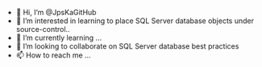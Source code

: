 - 👋 Hi, I’m @JpsKaGitHub
- 👀 I’m interested in learning to place SQL Server database objects under source-control..
- 🌱 I’m currently learning ...
- 💞️ I’m looking to collaborate on SQL Server database best practices
- 📫 How to reach me ...

<!---
JpsKaGitHub/JpsKaGitHub is a ✨ special ✨ repository because its `README.md` (this file) appears on your GitHub profile.
You can click the Preview link to take a look at your changes.
--->

